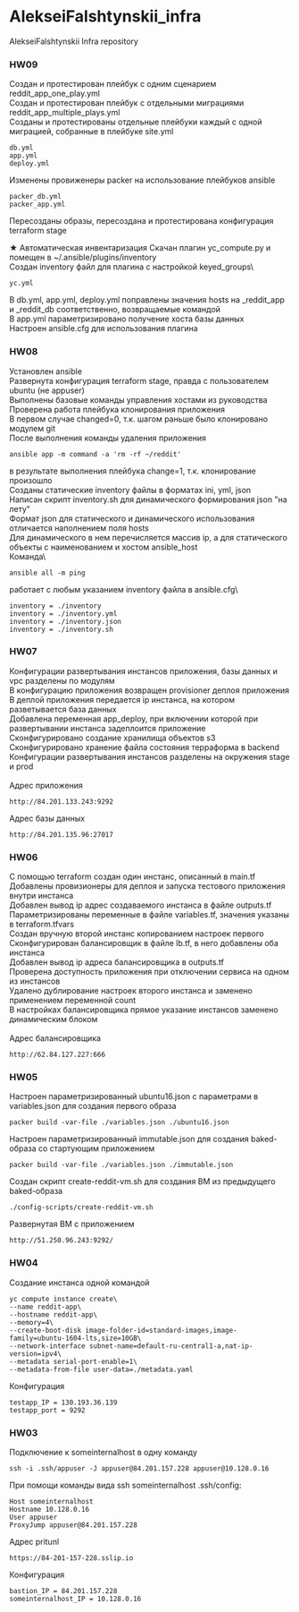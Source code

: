 # AlekseiFalshtynskii_infra
AlekseiFalshtynskii Infra repository

### HW09
Создан и протестирован плейбук с одним сценарием reddit_app_one_play.yml\
Создан и протестирован плейбук с отдельными миграциями reddit_app_multiple_plays.yml\
Созданы и протестированы отдельные плейбуки каждый с одной миграцией, собранные в плейбуке site.yml
```
db.yml
app.yml
deploy.yml
```
Изменены провиженеры packer на использование плейбуков ansible
```
packer_db.yml
packer_app.yml
```
Пересозданы образы, пересоздана и протестирована конфигурация terraform stage

★ Автоматическая инвентаризация
Скачан плагин yc_compute.py и помещен в ~/.ansible/plugins/inventory\
Создан inventory файл для плагина с настройкой keyed_groups\
```
yc.yml
```
В db.yml, app.yml, deploy.yml поправлены значения hosts на _reddit_app и _reddit_db соответственно, возвращаемые командой\
В app.yml параметризировано получение хоста базы данных\
Настроен ansible.cfg для использования плагина

### HW08
Установлен ansible\
Развернута конфигурация terraform stage, правда с пользователем ubuntu (не appuser)\
Выполнены базовые команды управления хостами из руководства\
Проверена работа плейбука клонирования приложения\
В первом случае changed=0, т.к. шагом раньше было клонировано модулем git\
После выполнения команды удаления приложения
```
ansible app -m command -a 'rm -rf ~/reddit'
```
в результате выполнения плейбука change=1, т.к. клонирование произошло\
Созданы статические inventory файлы в форматах ini, yml, json\
Написан скрипт inventory.sh для динамического формирования json "на лету"\
Формат json для статического и динамического использования отличается наполнением поля hosts\
Для динамического в нем перечисляется массив ip, а для статического объекты с наименованием и хостом ansible_host\
Команда\
```
ansible all -m ping
```
работает с любым указанием inventory файла в ansible.cfg\
```
inventory = ./inventory
inventory = ./inventory.yml
inventory = ./inventory.json
inventory = ./inventory.sh
```

### HW07
Конфигурации развертывания инстансов приложения, базы данных и vpc разделены по модулям\
В конфигурацию приложения возвращен provisioner деплоя приложения\
В деплой приложения передается ip инстанса, на котором разветывается база данных\
Добавлена переменная app_deploy, при включении которой при развертывании инстанса задеплоится приложение\
Сконфигурировано создание хранилища объектов s3\
Сконфигурировано хранение файла состояния терраформа в backend\
Конфигурации развертывания инстансов разделены на окружения stage и prod\
\
Адрес приложения
```
http://84.201.133.243:9292
```
Адрес базы данных
```
http://84.201.135.96:27017
```

### HW06
С помощью terraform создан один инстанс, описанный в main.tf\
Добавлены провизионеры для деплоя и запуска тестового приложения внутри инстанса\
Добавлен вывод ip адрес создаваемого инстанса в файле outputs.tf\
Параметризированы переменные в файле variables.tf, значения указаны в terraform.tfvars\
Создан вручную второй инстанс копированием настроек первого\
Сконфигурирован балансировщик в файле lb.tf, в него добавлены оба инстанса\
Добавлен вывод ip адреса балансировщика в outputs.tf\
Проверена доступность приложения при отключении сервиса на одном из инстансов\
Удалено дублирование настроек второго инстанса и заменено применением переменной count\
В настройках балансировщика прямое указание инстансов заменено динамическим блоком\
\
Адрес балансировщика
```
http://62.84.127.227:666
```

### HW05
Настроен параметризированный ubuntu16.json с параметрами в variables.json для создания первого образа
```
packer build -var-file ./variables.json ./ubuntu16.json
```
Настроен параметризированный immutable.json для создания baked-образа со стартующим приложением
```
packer build -var-file ./variables.json ./immutable.json
```
Создан скрипт create-reddit-vm.sh для создания ВМ из предыдущего baked-образа
```
./config-scripts/create-reddit-vm.sh
```
Развернутая ВМ с приложением
```
http://51.250.96.243:9292/
```

### HW04
Создание инстанса одной командой
```
yc compute instance create\
--name reddit-app\
--hostname reddit-app\
--memory=4\
--create-boot-disk image-folder-id=standard-images,image-family=ubuntu-1604-lts,size=10GB\
--network-interface subnet-name=default-ru-central1-a,nat-ip-version=ipv4\
--metadata serial-port-enable=1\
--metadata-from-file user-data=./metadata.yaml
```
Конфигурация
```
testapp_IP = 130.193.36.139
testapp_port = 9292
```

### HW03
Подключение к someinternalhost в одну команду
```
ssh -i .ssh/appuser -J appuser@84.201.157.228 appuser@10.128.0.16
```
При помощи команды вида ssh someinternalhost
.ssh/config:
```
Host someinternalhost
Hostname 10.128.0.16
User appuser
ProxyJump appuser@84.201.157.228
```
Адрес pritunl
```
https://84-201-157-228.sslip.io
```
Конфигурация
```
bastion_IP = 84.201.157.228
someinternalhost_IP = 10.128.0.16
```
